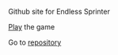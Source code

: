 <p>Github site for Endless Sprinter</p>
<p><a href='https://jz-wang.github.io/'>Play</a> the game</p>
<p>Go to <a href='https://github.com/jz-wang/EndlessSprinter'>repository</a></p>
